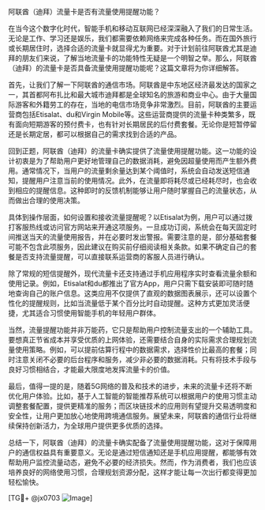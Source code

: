 阿联酋（迪拜）流量卡是否有流量使用提醒功能？

在当今这个数字化时代，智能手机和移动互联网已经深深融入了我们的日常生活。无论是工作、学习还是娱乐，我们都需要依赖网络来完成各种任务。而在国外旅行或长期居住时，选择合适的流量卡就显得尤为重要。对于计划前往阿联酋尤其是迪拜的朋友们来说，了解当地流量卡的功能特性无疑是一个明智之举。那么，阿联酋（迪拜）的流量卡是否具备流量使用提醒功能呢？这篇文章将为你详细解答。

首先，让我们了解一下阿联酋的通信市场。阿联酋是中东地区经济最发达的国家之一，其首都阿布扎比和最大城市迪拜都是全球知名的旅游和商业中心。由于大量国际游客和外籍劳工的存在，当地的电信市场竞争非常激烈。目前，阿联酋的主要运营商包括Etisalat、du和Virgin Mobile等。这些运营商提供的流量卡种类繁多，既有面向短期游客的预付费卡，也有针对长期居民的后付费套餐。无论你是短暂停留还是长期定居，都可以根据自己的需求找到合适的产品。

回到正题，阿联酋（迪拜）的流量卡确实提供了流量使用提醒功能。这一功能的设计初衷是为了帮助用户更好地管理自己的数据消耗，避免因超量使用而产生额外费用。通常情况下，当用户的流量剩余量达到某个阈值时，系统会自动发送短信通知，提醒用户注意当前的使用情况。此外，在流量即将耗尽或已经耗尽时，也会收到相应的提醒信息。这种即时的反馈机制能够让用户随时掌握自己的流量状态，从而做出合理的使用决策。

具体到操作层面，如何设置和接收流量提醒呢？以Etisalat为例，用户可以通过拨打客服热线或访问官方网站来开通这项服务。一旦成功订阅，系统会在每天固定时间推送当天的流量使用报告，并在必要时发出警报。需要注意的是，部分基础套餐可能不包含此项服务，因此建议在购买前仔细阅读相关条款。如果不确定自己的套餐是否支持流量提醒，可以直接联系运营商的客服人员进行确认。

除了常规的短信提醒外，现代流量卡还支持通过手机应用程序实时查看流量余额和使用记录。例如，Etisalat和du都推出了官方App，用户只需下载安装即可随时随地查询自己的账户信息。这类应用不仅提供了直观的数据图表展示，还可以设置个性化的提醒规则，比如当流量低于某个百分比时自动提醒。这种方式更加灵活便捷，尤其适合习惯使用智能手机的年轻用户群体。

当然，流量提醒功能并非万能药，它只是帮助用户控制流量支出的一个辅助工具。要想真正节省成本并享受优质的上网体验，还需要结合自身的实际需求合理规划流量使用策略。例如，可以提前估算行程中的数据需求，选择性价比最高的套餐；同时注意关闭不必要的后台程序和服务，减少非必要的数据消耗。只有将技术手段与良好习惯相结合，才能最大限度地发挥流量卡的价值。

最后，值得一提的是，随着5G网络的普及和技术的进步，未来的流量卡还将不断优化用户体验。比如，基于人工智能的智能推荐系统可以根据用户的使用习惯主动调整套餐配置，提供更精准的服务；而区块链技术的应用则有望提升交易透明度和安全性，让用户更加放心地使用跨境通信服务。展望未来，阿联酋的通信行业将继续保持创新活力，为全球用户提供更多优质的选择。

总结一下，阿联酋（迪拜）的流量卡确实配备了流量使用提醒功能，这对于保障用户的通信权益具有重要意义。无论是通过短信通知还是手机应用提醒，都能够有效帮助用户监控流量动态，避免不必要的经济损失。然而，作为消费者，我们也应该培养良好的网络使用习惯，合理规划资源分配，这样才能让每一次出行都变得更加轻松愉快。

[TG💪+ @jx0703 ![Image](https://github.com/user-attachments/assets/dbca1d08-cadb-493c-b0ec-ad6f7a83f270)]